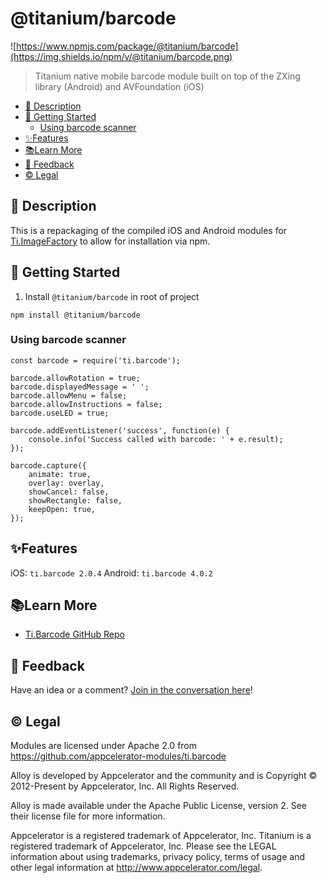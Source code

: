 # @titanium/barcode

![https://www.npmjs.com/package/@titanium/barcode](https://img.shields.io/npm/v/@titanium/barcode.png)


> Titanium native mobile barcode module built on top of the ZXing library (Android) and AVFoundation (iOS)

- [📝 Description](#-Description)
- [🚀 Getting Started](#-Getting-Started)
	- [Using barcode scanner](#Using-barcode-scanner)
- [✨Features](#Features)
- [📚Learn More](#Learn-More)
- [📣 Feedback](#-Feedback)
- [©️ Legal](#️-Legal)


## 📝 Description

This is a repackaging of the compiled iOS and Android modules for [Ti.ImageFactory](https://github.com/appcelerator-modules/ti.barcode) to allow for installation via npm.

## 🚀 Getting Started

1. Install `@titanium/barcode` in root of project

```
npm install @titanium/barcode
```

### Using barcode scanner

```
const barcode = require('ti.barcode');

barcode.allowRotation = true;
barcode.displayedMessage = ' ';
barcode.allowMenu = false;
barcode.allowInstructions = false;
barcode.useLED = true;

barcode.addEventListener('success', function(e) {
    console.info('Success called with barcode: ' + e.result);
});

barcode.capture({
	animate: true,
	overlay: overlay,
	showCancel: false,
	showRectangle: false,
	keepOpen: true,
});
```

## ✨Features

iOS: `ti.barcode 2.0.4`
Android: `ti.barcode 4.0.2`


## 📚Learn More

- [Ti.Barcode GitHub Repo](https://github.com/appcelerator-modules/ti.barcode)

## 📣 Feedback

Have an idea or a comment?  [Join in the conversation here](https://github.com/brentonhouse/titanium-barcode/issues)! 

## ©️ Legal

Modules are licensed under Apache 2.0 from https://github.com/appcelerator-modules/ti.barcode

Alloy is developed by Appcelerator and the community and is Copyright © 2012-Present by Appcelerator, Inc. All Rights Reserved.

Alloy is made available under the Apache Public License, version 2. See their license file for more information.

Appcelerator is a registered trademark of Appcelerator, Inc. Titanium is a registered trademark of Appcelerator, Inc. Please see the LEGAL information about using trademarks, privacy policy, terms of usage and other legal information at http://www.appcelerator.com/legal.